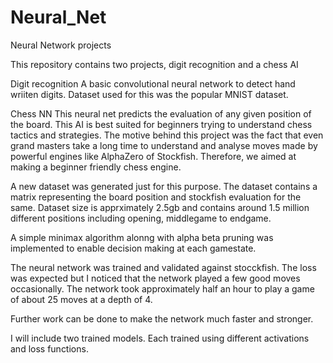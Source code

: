 # Neural_Net
Neural Network projects

This repository contains two projects, digit recognition and a chess AI

Digit recognition
A basic convolutional neural network to detect hand wriiten digits. Dataset used for this was the popular MNIST dataset.

Chess NN
This neural net predicts the evaluation of any given position of the board. This AI is best suited for beginners trying to understand chess tactics and strategies. The motive behind this project was the fact that even grand masters take a long time to understand and analyse moves made by powerful engines like AlphaZero of Stockfish. Therefore, we aimed at making a beginner friendly chess engine.

A new dataset was generated just for this purpose. The dataset contains a matrix representing the board position and stockfish evaluation for the same. Dataset size is apprximately 2.5gb and contains around 1.5 million different positions including opening, middlegame to endgame.

A simple minimax algorithm alonng with alpha beta pruning was implemented to enable decision making at each gamestate.

The neural network was trained and validated against stocckfish. The loss was expected but I noticed that the network played a few good moves occasionally. The network took approximately half an hour to play a game of about 25 moves at a depth of 4.

Further work can be done to make the network much faster and stronger.

I will include two trained models. Each trained using different activations and loss functions.
